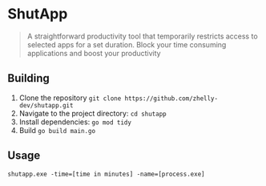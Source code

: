 # ShutApp
> A straightforward productivity tool that temporarily restricts access to selected apps for a set duration.
Block your time consuming applications and boost your productivity

## Building
1. Clone the repository
   `git clone https://github.com/zhelly-dev/shutapp.git`
2. Navigate to the project directory:
   `cd shutapp`
3. Install dependencies:
   `go mod tidy`
4. Build
   `go build main.go`

## Usage
`shutapp.exe -time=[time in minutes] -name=[process.exe]`
